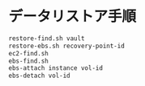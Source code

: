 # データリストア手順

```bash
restore-find.sh vault
restore-ebs.sh recovery-point-id
ec2-find.sh
ebs-find.sh
ebs-attach instance vol-id
ebs-detach vol-id
```
